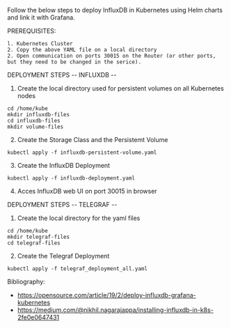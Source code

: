 Follow the below steps to deploy InfluxDB in Kubernetes using Helm charts and link it with Grafana.

PREREQUISITES:

    l. Kubernetes Cluster
    2. Copy the above YAML file on a local directory
    2. Open communication on ports 30015 on the Router (or other ports, but they need to be changed in the serice).

DEPLOYMENT STEPS -- INFLUXDB --

  1. Create the local directory used for persistent volumes on all Kubernetes nodes

    cd /home/kube
    mkdir influxdb-files
    cd influxdb-files
    mkdir volume-files
    
  2. Create the Storage Class and the Persistemt Volume
     
    kubectl apply -f influxdb-persistent-volume.yaml
   
  3. Create the InfluxDB Deployment

    kubectl apply -f influxdb-deployment.yaml

  4. Acces InfluxDB web UI on port 30015 in browser


DEPLOYMENT STEPS -- TELEGRAF --

  1. Create the local directory for the yaml files

    cd /home/kube
    mkdir telegraf-files
    cd telegraf-files
    
  2. Create the Telegraf Deployment
     
    kubectl apply -f telegraf_deployment_all.yaml

Bibliography:
  - https://opensource.com/article/19/2/deploy-influxdb-grafana-kubernetes
  - https://medium.com/@nikhil.nagarajappa/installing-influxdb-in-k8s-2fe0e0647431
